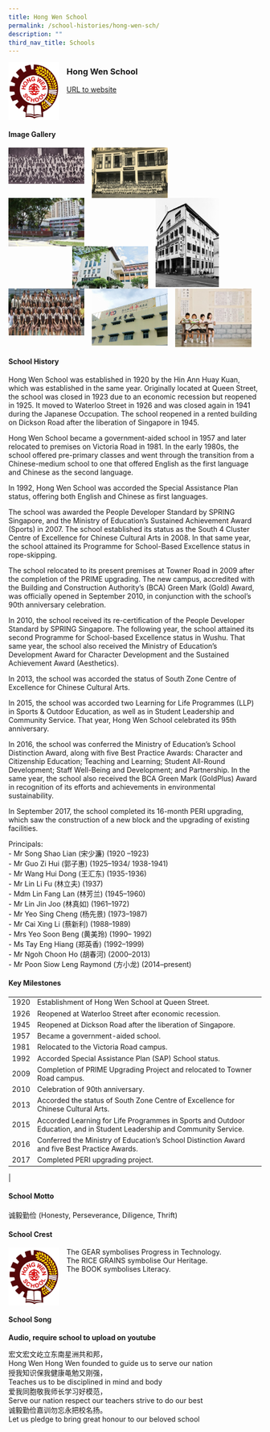 ```yaml
---
title: Hong Wen School
permalink: /school-histories/hong-wen-sch/
description: ""
third_nav_title: Schools
---
```

<img src="/images/hongwensch1.png" style="width:20%;margin-right:15px;" align = "left">

### **Hong Wen School**
[URL to website](https://www.hongwen.moe.edu.sg/) 

<br clear="left">

#### **Image Gallery**

<p><a href="/images/hongwensch2.jpg">  
<img src="/images/hongwensch2.jpg" style="width:30%;margin-right:15px;" align = "left">
</a></p>

<p><a href="/images/hongwensch3.jpg">  
<img src="/images/hongwensch3.jpg" style="width:30%;margin-right:15px;" align = "left">
</a></p>

<p><a href="/images/hongwensch4.jpg">  
<img src="/images/hongwensch4.jpg" style="width:25%;margin-right:85px;" align = "right">
</a></p>

<p><a href="/images/hongwensch5.jpg">  
<img src="/images/hongwensch5.jpg" style="width:30%;margin-right:15px;" align = "left">
</a></p>

<p><a href="/images/hongwensch6.jpg">  
<img src="/images/hongwensch6.jpg" style="width:30%;margin-right:15px;" align = "right">
</a></p>

<br clear="left">

<p><a href="/images/hongwensch7.jpg">  
<img src="/images/hongwensch7.jpg" style="width:30%;margin-right:15px;" align = "left">
</a></p>

<p><a href="/images/hongwensch8.jpg">  
<img src="/images/hongwensch8.jpg" style="width:30%;margin-right:15px;" align = "left">
</a></p>

<p><a href="/images/hongwensch9.jpg">  
<img src="/images/hongwensch9.jpg" style="width:30%;margin-right:15px;" align = "left">
</a></p>

<br clear="left">

#### **School History**
Hong Wen School was established in 1920 by the Hin Ann Huay Kuan, which was established in the same year. Originally located at Queen Street, the school was closed in 1923 due to an economic recession but reopened in 1925. It moved to Waterloo Street in 1926 and was closed again in 1941 during the Japanese Occupation. The school reopened in a rented building on Dickson Road after the liberation of Singapore in 1945.

Hong Wen School became a government-aided school in 1957 and later relocated to premises on Victoria Road in 1981. In the early 1980s, the school offered pre-primary classes and went through the transition from a Chinese-medium school to one that offered English as the first language and Chinese as the second language.

In 1992, Hong Wen School was accorded the Special Assistance Plan status, offering both English and Chinese as first languages.

The school was awarded the People Developer Standard by SPRING Singapore, and the Ministry of Education’s Sustained Achievement Award (Sports) in 2007. The school established its status as the South 4 Cluster Centre of Excellence for Chinese Cultural Arts in 2008. In that same year, the school attained its Programme for School-Based Excellence status in rope-skipping.

The school relocated to its present premises at Towner Road in 2009 after the completion of the PRIME upgrading. The new campus, accredited with the Building and Construction Authority’s (BCA) Green Mark (Gold) Award, was officially opened in September 2010, in conjunction with the school’s 90th anniversary celebration.

In 2010, the school received its re-certification of the People Developer Standard by SPRING Singapore. The following year, the school attained its second Programme for School-based Excellence status in Wushu. That same year, the school also received the Ministry of Education’s Development Award for Character Development and the Sustained Achievement Award (Aesthetics).

In 2013, the school was accorded the status of South Zone Centre of Excellence for Chinese Cultural Arts.

In 2015, the school was accorded two Learning for Life Programmes (LLP) in Sports & Outdoor Education, as well as in Student Leadership and Community Service. That year, Hong Wen School celebrated its 95th anniversary.

In 2016, the school was conferred the Ministry of Education’s School Distinction Award, along with five Best Practice Awards: Character and Citizenship Education; Teaching and Learning; Student All-Round Development; Staff Well-Being and Development; and Partnership. In the same year, the school also received the BCA Green Mark (GoldPlus) Award in recognition of its efforts and achievements in environmental sustainability.

In September 2017, the school completed its 16-month PERI upgrading, which saw the construction of a new block and the upgrading of existing facilities. 

Principals:<br>
\- Mr Song Shao Lian (宋少濂) (1920 –1923)<br>
\- Mr Guo Zi Hui (郭子惠) (1925–1934/ 1938-1941)<br>
\- Mr Wang Hui Dong (王汇东) (1935-1936)<br>
\- Mr Lin Li Fu (林立夫) (1937) <br>
\- Mdm Lin Fang Lan (林芳兰) (1945–1960)<br>
\- Mr Lin Jin Joo (林真如) (1961–1972)<br>
\- Mr Yeo Sing Cheng (杨先景) (1973–1987)<br>
\- Mr Cai Xing Li (蔡新利) (1988–1989)<br>
\- Mrs Yeo Soon Beng (黄美玲) (1990– 1992)<br>
\- Ms Tay Eng Hiang (郑英香) (1992–1999)<br>
\- Mr Ngoh Choon Ho (胡春河) (2000–2013)<br>
\- Mr Poon Siow Leng Raymond (方小龙) (2014–present)

#### **Key Milestones**

|  |  |
|:---:|---|
| 1920 | Establishment of Hong Wen School at Queen Street. |
| 1926 | Reopened at Waterloo Street after economic recession. |
| 1945 | Reopened at Dickson Road after the liberation of Singapore. |
| 1957 | Became a government-aided school. |
| 1981 | Relocated to the Victoria Road campus. |
| 1992 | Accorded Special Assistance Plan (SAP) School status. |
| 2009 | Completion of PRIME Upgrading Project and relocated to Towner Road campus. |
| 2010 | Celebration of 90th anniversary. |
| 2013 | Accorded the status of South Zone Centre of Excellence for Chinese Cultural Arts. |
| 2015 | Accorded Learning for Life Programmes in Sports and Outdoor Education, and in Student Leadership and Community Service. |
| 2016 | Conferred the Ministry of Education’s School Distinction Award and five Best Practice Awards. |
| 2017 | Completed PERI upgrading project. |
|

#### **School Motto**
诚毅勤俭 (Honesty, Perseverance, Diligence, Thrift)

#### **School Crest**
<img src="/images/hongwensch1.png" style="width:20%;margin-right:15px;" align = "left">

The GEAR symbolises Progress in Technology.<br>
The RICE GRAINS symbolise Our Heritage.<br>
The BOOK symbolises Literacy.

<br clear="left">

#### **School Song**
**Audio, require school to upload on youtube**

宏文宏文屹立东南星洲共和邦，<br>
Hong Wen Hong Wen founded to guide us to serve our nation<br>
授我知识保我健康黾勉又刚强，<br>
Teaches us to be disciplined in mind and body<br>
爱我同胞敬我师长学习好模范，<br>
Serve our nation respect our teachers strive to do our best<br>
诚毅勤俭嘉训勿忘永把校名扬。<br>
Let us pledge to bring great honour to our beloved school